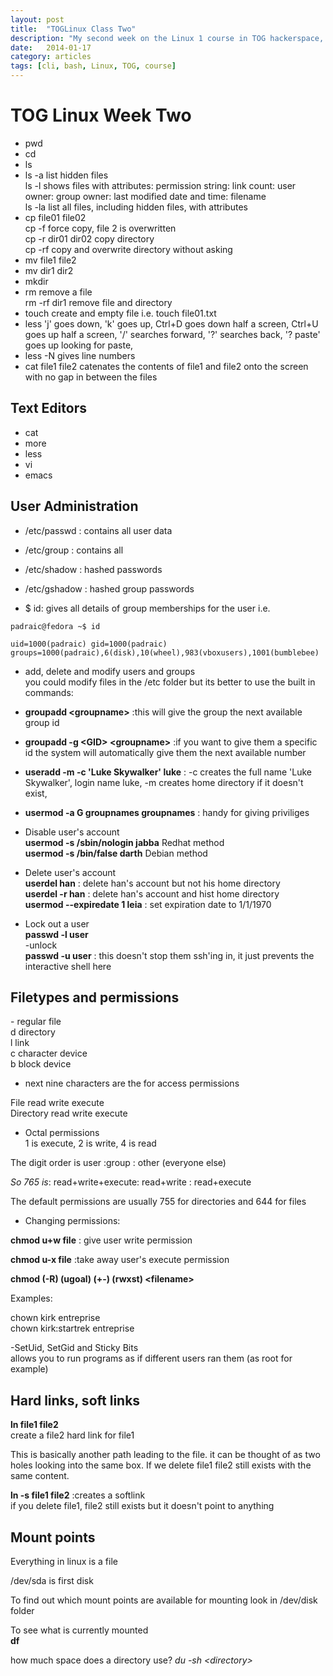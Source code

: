 ```yaml
---
layout: post
title:  "TOGLinux Class Two"
description: "My second week on the Linux 1 course in TOG hackerspace, and what I learned."
date:   2014-01-17 
category: articles
tags: [cli, bash, Linux, TOG, course]
---
```


TOG Linux Week Two
=======


* pwd
* cd
* ls
* ls -a     list hidden files  
    ls -l     shows files with attributes: permission string: link count: user owner: group owner: last modified date and time: filename  
    ls -la    list all files, including hidden files, with attributes
* cp file01 file02  
    cp -f     force copy, file 2 is overwritten  
    cp -r dir01 dir02 copy directory  
    cp -rf    copy and overwrite directory without asking
* mv file1 file2
* mv dir1 dir2
* mkdir 
* rm        remove a file  
    rm -rf dir1   remove file and directory
* touch     create and empty file i.e. touch file01.txt
* less 'j' goes down, 'k' goes up, Ctrl+D goes down half a screen, Ctrl+U goes up half a screen, '/' searches forward, '?' searches back, '? paste' goes up looking for paste,
* less -N   gives line numbers
* cat file1 file2   catenates the contents of file1 and file2 onto the screen with no gap in between the files

Text Editors
-
* cat
* more
* less
* vi
* emacs

User Administration
-
* /etc/passwd   :   contains all user data
* /etc/group    :   contains all 
* /etc/shadow   :   hashed passwords
* /etc/gshadow  :   hashed group passwords

* $ id: gives all details of group memberships for the user i.e.

`padraic@fedora ~$ id` 

`uid=1000(padraic) gid=1000(padraic) groups=1000(padraic),6(disk),10(wheel),983(vboxusers),1001(bumblebee)`
 
* add, delete and modify users and groups  
you could modify files in the /etc folder but its better to use the built in commands:
- __groupadd \<groupname\>__   :this will give the group the next available group id 
- __groupadd -g \<GID\> \<groupname\>__ :if you want to give them a specific id the system will automatically give them the next available number
- __useradd -m -c 'Luke Skywalker' luke__ : -c creates the full name 'Luke Skywalker', login name luke, -m creates home directory if it doesn't exist, 
- __usermod -a G groupnames groupnames__ : handy for giving priviliges

- Disable user's account  
__usermod -s /sbin/nologin jabba__  Redhat method  
__usermod -s /bin/false darth__     Debian method  

- Delete user's account  
__userdel han__ : delete han's account but not his home directory  
__userdel -r han__  : delete han's account and hist home directory  
__usermod --expiredate 1 leia__ : set expiration date to 1/1/1970  

- Lock out a user  
__passwd -l user__  
-unlock  
__passwd -u user__ : this doesn't stop them ssh'ing in, it just prevents the interactive shell here  

Filetypes and permissions  
-
\-  regular file  
d  directory  
l  link  
c  character device  
b  block device  
 
- next nine characters are the for access permissions

 File       read    write   execute  
 Directory  read    write   execute  
 
- Octal permissions  
1 is execute, 2 is write, 4 is read

The digit order is user :group : other (everyone else)

_So 765 is_: read+write+execute: read+write : read+execute

The default permissions are usually 755 for directories and 644 for files

- Changing permissions:
 
 __chmod u+w file__ : give user write permission
 
 __chmod u-x file__ :take away user's execute permission
 
 __chmod (-R) (ugoal) (+-) (rwxst) \<filename\>__
 
 Examples:
 
chown kirk entreprise  
chown kirk:startrek entreprise
 
-SetUid, SetGid and Sticky Bits  
allows you to run programs as if different users ran them (as root for example)
 
Hard links, soft links  
-
__ln file1 file2__  
create a file2 hard link for file1

This is basically another path leading to the file. it can be thought of as two holes looking into the same box. If we delete file1 file2 still exists with the same content.

__ln -s file1 file2__ :creates a softlink  
if you delete file1, file2 still exists but it doesn't point to anything



Mount points
-

Everything in linux is a file

/dev/sda is first disk

To find out which mount points are available for mounting look in /dev/disk folder

To see what is currently mounted  
__df__
 

how much space does a directory use?
_du -sh \<directory\>_
 

